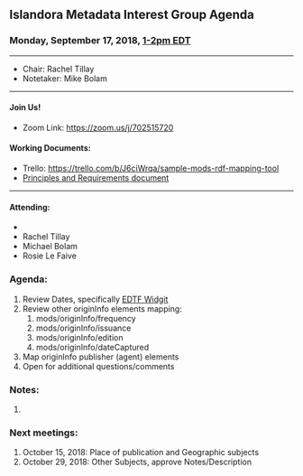 ## Islandora Metadata Interest Group Agenda
### Monday, September 17, 2018, [1-2pm EDT](http://www.thetimezoneconverter.com/?t=1%20pm&tz=Toronto&)

---
* Chair: Rachel Tillay
* Notetaker: Mike Bolam
---

#### Join Us!
* Zoom Link: https://zoom.us/j/702515720

#### Working Documents:
* Trello: https://trello.com/b/J6ciWrqa/sample-mods-rdf-mapping-tool
* [Principles and Requirements document](https://docs.google.com/document/d/19c58eqejuB3MhY-lS8o8QW0naM_R3GusD23aQ3dwusw/edit?usp=sharing)
---

#### Attending:
- 
- Rachel Tillay
- Michael Bolam
- Rosie Le Faive


### Agenda:

1. Review Dates, specifically [EDTF Widgit](https://github.com/Islandora-CLAW/islandora_demo/pull/2)
1. Review other originInfo elements mapping:
     1. mods/originInfo/frequency
     1. mods/originInfo/issuance
     1. mods/originInfo/edition
     1. mods/originInfo/dateCaptured
1. Map originInfo publisher (agent) elements
1. Open for additional questions/comments

### Notes:

1. 


### Next meetings:
1. October 15, 2018: Place of publication and Geographic subjects
1. October 29, 2018: Other Subjects, approve Notes/Description
